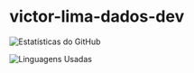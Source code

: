 # victor-lima-dados-dev


![Estatísticas do GitHub](https://github-readme-stats.vercel.app/api?username=victor-lima-dados-dev&show_icons=true&theme=softblue)  


![Linguagens Usadas](https://github-readme-stats.vercel.app/api/top-langs/?username=victor-lima-dados-dev&layout=wakatime&theme=softblue)

